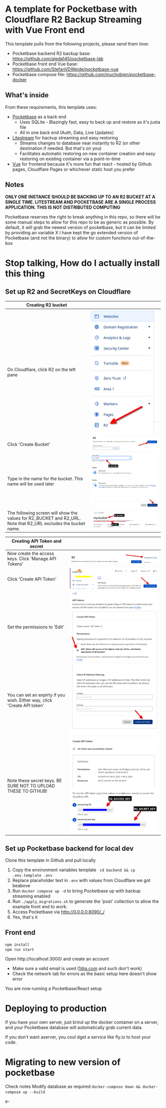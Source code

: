 # A template for Pocketbase with Cloudflare R2 Backup Streaming with Vue Front end 

This template pulls from the following projects, please send them love:
- Pocketbase backend R2 backup base: https://github.com/aleda145/pocketbase-lab
- Pocketbase front end Vue base: https://github.com/StefanVDWeide/pocketbase-vue
- Pocketbase compose file: https://github.com/muchobien/pocketbase-docker

## What's inside

From these requirements, this template uses:
- [Pocketbase](https://github.com/pocketbase/pocketbase) as a back end
  - Uses SQLite - Blazingly fast, easy to back up and restore as it's justa  file
  - All in one back end (Auth, Data, Live Updates)
- [Litestream](https://github.com/benbjohnson/litestream) for backup streaming and easy restoring
  - Streams changes to database near instantly to R2 (or other destination if needed. But that's on you)
  - Facilitates automatic restoring on new container creation and easy restoring on existing container via a point-in-time
- [Vue](https://github.com/vuejs/vue) for frontend because it's more fun that react - hosted by Github pages, Cloudflare Pages or whichever static host you prefer


## Notes

**ONLY ONE INSTANCE SHOULD BE BACKING UP TO AN R2 BUCKET AT A SINGLE TIME. LITESTREAM AND POCKETBASE ARE A SINGLE PROCESS APPLICATION. THIS IS NOT DISTRIBUTED COMPUTING**

Pocketbase reserves the right to break anything in this repo, so there will be some manual steps to allow for this repo to be as generic as possible.
By default, it will grab the newest version of pocketbase, but it can be limited by providing an variable X
I have kept the go extended version of Pocketbase (and not the binary) to allow for custom functions out-of-the-box




# Stop talking, How do I actually install this thing

## Set up R2 and SecretKeys on Cloudflare


| **Creating R2 bucket**                                                                                         |                                             |
|----------------------------------------------------------------------------------------------------------------|---------------------------------------------|
| On Cloudflare, click R2 on the left pane                                                                       | ![](.readme_images/r2_button.png)           |
| Click 'Create Bucket'                                                                                          | ![](.readme_images/create_bucket.png)       |
| Type in the name for the bucket. This name will be used later                                                  | ![](.readme_images/creation_of_bucket.png)  |
| The following screen will show the values for R2_BUCKET and R2_URL. Note that R2_URL excludes the bucket name. | ![](.readme_images/bucket_created.png)      |

| **Creating API Token and secret**                                                                              |                                             |
|----------------------------------------------------------------------------------------------------------------|---------------------------------------------|
| Now create the access keys. Click 'Manage API Tokens'                                                          | ![](.readme_images/manage_tokens.png)       |
| Click 'Create API Token'                                                                                       | ![](.readme_images/create_token_button.png) |
| Set the permissions to 'Edit'                                                                                  | ![](.readme_images/api_edit_permission.png) |
| You can set an expirty if you wish. Either way, click 'Create API token'                                       | ![](.readme_images/create_token.png)        |
| Note these secret keys. BE SURE NOT TO UPLOAD THESE TO GITHUB!                                                 | ![](.readme_images/keys.png)                |


## Set up Pocketbase backend for local dev

Clone this template in Github and pull locally

1. Copy the environment variables template
 ``` cd backend && cp .env.template .env```
2. Replace placeholder text in ```.env``` with values from Cloudflare we got beabove
3. Run `docker compose up -d` to bring Pocketbase up with backup streaming enabled
4. Run ```./apply_migrations.sh``` to generate the 'post' collection to allow the example front end to work. 
5. Access Pocketbase via http://0.0.0.0:8090/_/
6. Yes, that's it


## Front end
```
npm install
npm run start
```

Open http://localhost:3000/ and create an account
- Make sure a valid email is used (1@a.com and such don't work)
- Check the network tab for errors as the basic setup here doesn't show error

You are now running a Pocketbase/React setup




# Deploying to production
If you have your own server, just brind up the docker container on a server, and your Pocketbase database will automatically grab current data.

If you don't want  aserver, you coul dget a service like fly.io to host your code.




# Migrating to new version of pocketbase
Check notes 
Modify database as required
```docker-compose down && docker-compose up --build ```

e-




<br/><br/><br/><br/><br/><br/><br/><br/><br/><br/>
<br/><br/><br/><br/><br/><br/><br/><br/><br/><br/>

---
# Original Pocketbase lab Notes

This is my repository for playing around with pocketbase and a react SPA as the frontend.

It also uses https://litestream.io/ to replicate the sqlite databases to Cloudflare R2.

Pocketbase is hosted on fly.io and the React app is hosted on Cloudflare Pages

Check it out at https://pocketbase-lab.pages.dev/

I am not very good at React, and just picked up last month. So if you think I'm doing
weird stuff and doing things "the React way", I would really appreciate feedback! Just raise in issue!

## Deploying yourself 

### Frontend

If you want to try this out for yourself all the code I use is here.

For react follow this guide: https://developers.cloudflare.com/pages/framework-guides/deploy-a-react-application/

You need to set the build root directory to /frontend for it properly build the react app.

You need to set some environment variables in the settings after deploying it on cloudflare pages:

```
NODE_VERSION=16
REACT_APP_API_URL=https://pocketbase-alex.fly.dev/
```

### Backend

Deploying on fly.io is simple. Follow their guide

https://fly.io/docs/getting-started/dockerfile/

I am including my own fly.toml file here, but you would need to change the appname or generate one yourself :)

I am using a bucket on Cloudflare R2, which you can read about and sign up for here:

https://www.cloudflare.com/products/r2/

You need to set some environment variables for the litestream replication.

They are:

```
R2_BUCKET
R2_ACCESS_KEY
R2_SECRET_KEY
R2_DATA_PATH
R2_LOGS_PATH
R2_URL
```

Put them in a secrets.env file and run `fly secrets import < secrets.env` to set all of them at the same time.

## Help!

Feel free to create an issue if you need help! I can't promise fast response times though.
